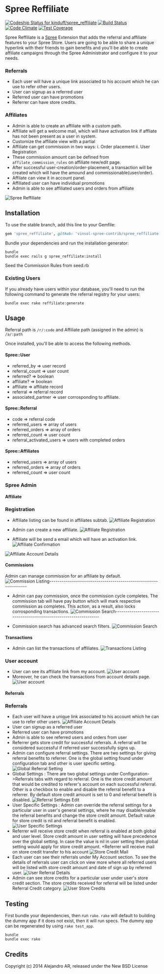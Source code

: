 Spree Reffiliate
================

[![Codeship Status for kinduff/spree_reffiliate](https://codeship.com/projects/ab504f70-4b22-0132-8f9f-22e1dbe6882e/status)](https://codeship.com/projects/46636)
[![Build Status](https://travis-ci.org/kinduff/spree_reffiliate.svg?branch=master)](https://travis-ci.org/kinduff/spree_reffiliate)
[![Code Climate](https://codeclimate.com/github/kinduff/spree_reffiliate/badges/gpa.svg)](https://codeclimate.com/github/kinduff/spree_reffiliate)
[![Test Coverage](https://codeclimate.com/github/kinduff/spree_reffiliate/badges/coverage.svg)](https://codeclimate.com/github/kinduff/spree_reffiliate)

Spree Reffiliate is a [Spree] Extension that adds the referral and affiliate features to your Spree Store. Users are going to be able to share a unique hyperlink with their friends to gain benefits and you'll be able to create affiliate campaigns through the Spree Administrator and configure it to your needs.

### Referrals
+ Each user will have a unique link associated to his account which he can use to refer other users.
+ User can signup as a referred user
+ Referred user can have promotions
+ Referrer can have store credits.

### Affiliates
+ Admin is able to create an affiliate with a custom path.
+ Affiliate will get a welcome mail, which will have activation link if affliate has not been present as a user in system.
+ Customize the affiliate view with a partial
+ Affiliate can get commission in two ways:
  i. Order placement
  ii. User Registration
+ These commission amount can be defined from `affilate_commission_rules` on affiliate new/edit page.
+ After successful user-creation/order-placement, a transaction will be created which will have the amound and commissionable(user/order).
+ Affilate can view it in account panel.
+ Affiliated user can have individual promotions
+ Admin is able to see affiliated users and orders from affiliate

![Spree Reffiliate](https://cloud.githubusercontent.com/assets/1270156/4210980/11c6ba84-387f-11e4-8f3d-4eb7f45f9004.png)

## Installation

To use the stable branch, add this line to your Gemfile:

```ruby
gem 'spree_reffiliate', github: 'vinsol-spree-contrib/spree_reffiliate'
```

Bundle your dependencies and run the installation generator:

```shell
bundle
bundle exec rails g spree_reffiliate:install
```
Seed the Commission Rules from seed.rb


### Existing Users
If you already have users within your database, you'll need to run the following command to generate the referral registry for your users:

```shell
bundle exec rake reffiliate:generate
```

## Usage

Referral path is `/r/:code` and Affiliate path (assigned in the admin) is `/a/:path`

Once installed, you'll be able to access the following methods.

#### Spree::User
+ referred_by => user record
+ referral_count => user count
+ referred? => boolean
+ affiliate? => boolean
+ affiliate => affiliate record
+ referral => referral record
+ associated_partner => user corrosponding to affiliate.

#### Spree::Referral
+ code => referral code
+ referred_users => array of users
+ referred_orders => array of orders
+ referred_count => user count
+ referral_activated_users => users with completed orders

#### Spree::Affiliates
+ referred_users => array of users
+ referred_orders => array of orders
+ referred_count => user count

### Spree Admin

#### Affiliate

### Registration
+ Affiliate listing can be found in affiliates subtab.
![Affiliate Registration](https://s3.amazonaws.com/gems-and-extensions-screenshots/refillate_images/affliates-listing.png)

+ Admin can create a new affiliate.
![Affiliate Registration](https://s3.amazonaws.com/gems-and-extensions-screenshots/refillate_images/affiliate-registration-new.png)

+ Affiliate will be send a email which will have an activation link.
![Affiliate Confirmation](https://s3.amazonaws.com/gems-and-extensions-screenshots/refillate_images/affiliate-confirmation-crop.png)

![Affiliate Account Details](https://s3.amazonaws.com/gems-and-extensions-screenshots/refillate_images/affiliate-account-details.png)

#### Commissions
Admin can manage commission for an affiliate by default.
![Commission Listing](https://s3.amazonaws.com/gems-and-extensions-screenshots/refillate_images/commission-listing-crop.png)------------------------------------------------------------------

+ Admin can pay commission, once the commission cycle completes. The commission tab will have pay button which will mark respective commission as completes. This action, as a result, also locks corrosponding transactions.
![Commission Search](https://s3.amazonaws.com/gems-and-extensions-screenshots/refillate_images/admin-pay-commission.png)------------------------------------------------------------------

+ Commission search has advanced search filters.
![Commission Search](https://s3.amazonaws.com/gems-and-extensions-screenshots/refillate_images/admin-commission-search.png)


#### Transactions
+ Admin can list the transactions of affiliates.
![Transactions Listing](https://s3.amazonaws.com/gems-and-extensions-screenshots/refillate_images/transactions-listing-crop.png)


### User account
+ User can see its affiliate link from my account.
![User account](https://s3.amazonaws.com/gems-and-extensions-screenshots/refillate_images/affiliate-account-details.png)
+ Moreover, he can check the transactions from account details page.
![User account](https://s3.amazonaws.com/gems-and-extensions-screenshots/refillate_images/my-account-transactions-crop.png)

#### Referrals

### Referrals
+ Each user will have a unique link associated to his account which he can use to refer other users.
![Affiliate Account Details](https://s3.amazonaws.com/gems-and-extensions-screenshots/reffiliate_referral_images/user_myaccount.png)
+ User can signup as a referred user
+ Referred user can have promotions
+ Admin is able to see referred users and orders from user
+ Referrer gets store credit for successful referrals. A referral will be considered successful if referred user successfully signs up.
+ Admin can configure referral settings. There are two settings for giving referral benefits to referrer. One is the global setting found under configuration tab and other is user specific setting.
![Global Referral Setting](https://s3.amazonaws.com/gems-and-extensions-screenshots/reffiliate_referral_images/configuration_referrals_tab.png)
+ Global Settings : There are two global settings under Configuration->Referrals tabs with regard to referral. One is the store credit amount that would be credited to referer's account on each successful referral. Other is a checkbox to enable and disable the referral benefit to a referrer. By default store credit amount is set to 0 and referral benefit is disabled.
![Referral Settings Edit](https://s3.amazonaws.com/gems-and-extensions-screenshots/reffiliate_referral_images/referral_settings_edit_page.png)
+ User Specific Settings : Admin can override the referral settings for a particular user in user's general settings, where he may disable/enable the referral benefits and change the store credit amount. Default value for store credit is nil and referral benefit is enabled.
![User Specific Settings](https://s3.amazonaws.com/gems-and-extensions-screenshots/reffiliate_referral_images/user_referral_settings.png)
+ Referrer will receive store credit when referral is enabled at both global and user level. Store credit amount in user setting will have precedence over the global setting. In case the value is nil in user setting then global setting would apply for store credit amount.
+Referrer will receive mail on store credit transfer to his account
![Store Credit Mail](https://s3.amazonaws.com/gems-and-extensions-screenshots/reffiliate_referral_images/mail_to%20referrer.png)
+ Each user can see their referrals under My Account section. To see the details of referrals user can click on view more where all referred users will be listed with store credit amount and date of sign up by referred user.
![User Referral Details](https://s3.amazonaws.com/gems-and-extensions-screenshots/reffiliate_referral_images/myaccount_referral_details.png)
+ Admin can see store credits for a particular user under user's store credit section. The store credits received for referral will be listed under Referral Credit category.
![User Store Credits](https://s3.amazonaws.com/gems-and-extensions-screenshots/reffiliate_referral_images/admin_users_store_credits_list.png)

## Testing

First bundle your dependencies, then run `rake`. `rake` will default to building the dummy app if it does not exist, then it will run specs. The dummy app can be regenerated by using `rake test_app`.

```shell
bundle
bundle exec rake
```

## Credits

Copyright (c) 2014 Alejandro AR, released under the New BSD License

[Spree]: http://spreecommerce.com/
